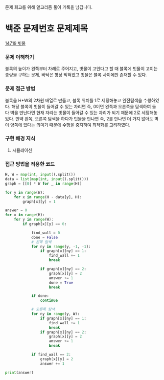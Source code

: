문제 회고를 위해 알고리즘 풀이 기록을 남깁니다.

# 백준 문제번호 문제제목
[14719 빗물](https://www.acmicpc.net/problem/14719)

### 문제 이해하기
블록의 높이가 왼쪽부터 차례로 주어지고, 빗물이 고인다고 할 때 블록에 빗물이 고이는
총량을 구하는 문제, 바닥은 항상 막혀있고 빗물은 블록 사이에만 존재할 수 있다.

### 문제 접근 방법
블록을 H*W의 2차원 배열로 만들고, 블록 위치를 1로 세팅해놓고 완전탐색을 수행하였다.
해당 블록이 빗물이 들어갈 수 있는 자리면 즉, 0이면 왼쪽과 오른쪽을 탐색하여
둘다 벽을 만난다면 현재 자리는 빗물이 들어갈 수 있는 자리가 되기 때문에 2로 세팅해놓았다.
만약 왼쪽, 오른쪽 탐색을 하다가 빗물을 만나면 즉, 2를 만나면 더 가지 않아도 벽이 양쪽에
있다는 의미기 때문에 수행을 중지하여 최적화를 고려하였다.

### 구현 배경 지식
1. 시뮬레이션



### 접근 방법을 적용한 코드
```python
H, W = map(int, input().split())
data = list(map(int, input().split()))
graph = [[0] * W for _ in range(H)]

for y in range(W):
    for x in range(H - data[y], H):
        graph[x][y] = 1

answer = 0
for x in range(H):
    for y in range(W):
        if graph[x][y] == 0:

            find_wall = 0
            done = False
            # 왼쪽 탐색
            for ny in range(y, -1, -1):
                if graph[x][ny] == 1:
                    find_wall += 1
                    break

                if graph[x][ny] == 2:
                    graph[x][y] = 2
                    answer += 1
                    done = True
                    break

            if done:
                continue

            # 오른쪽 탐색
            for ny in range(y, W):
                if graph[x][ny] == 1:
                    find_wall += 1
                    break
                if graph[x][ny] == 2:
                    graph[x][y] = 2
                    answer += 1
                    break

            if find_wall == 2:
                graph[x][y] = 2
                answer += 1

print(answer)

```

